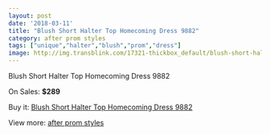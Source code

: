 ```yaml
---
layout: post
date: '2018-03-11'
title: "Blush Short Halter Top Homecoming Dress 9882"
category: after prom styles
tags: ["unique","halter","blush","prom","dress"]
image: http://img.transblink.com/17321-thickbox_default/blush-short-halter-top-homecoming-dress-9882.jpg
---
```

Blush Short Halter Top Homecoming Dress 9882

On Sales: **$289**
<a href="https://www.transblink.com/en/after-prom-styles/5457-blush-short-halter-top-homecoming-dress-9882.html"><amp-img layout="responsive" width="600" height="600" src="//img.transblink.com/17321-thickbox_default/blush-short-halter-top-homecoming-dress-9882.jpg" alt="Blush Short Halter Top Homecoming Dress 9882 0" /></a>
<a href="https://www.transblink.com/en/after-prom-styles/5457-blush-short-halter-top-homecoming-dress-9882.html"><amp-img layout="responsive" width="600" height="600" src="//img.transblink.com/17324-thickbox_default/blush-short-halter-top-homecoming-dress-9882.jpg" alt="Blush Short Halter Top Homecoming Dress 9882 1" /></a>
<a href="https://www.transblink.com/en/after-prom-styles/5457-blush-short-halter-top-homecoming-dress-9882.html"><amp-img layout="responsive" width="600" height="600" src="//img.transblink.com/17323-thickbox_default/blush-short-halter-top-homecoming-dress-9882.jpg" alt="Blush Short Halter Top Homecoming Dress 9882 2" /></a>
<a href="https://www.transblink.com/en/after-prom-styles/5457-blush-short-halter-top-homecoming-dress-9882.html"><amp-img layout="responsive" width="600" height="600" src="//img.transblink.com/17322-thickbox_default/blush-short-halter-top-homecoming-dress-9882.jpg" alt="Blush Short Halter Top Homecoming Dress 9882 3" /></a>

Buy it: [Blush Short Halter Top Homecoming Dress 9882](https://www.transblink.com/en/after-prom-styles/5457-blush-short-halter-top-homecoming-dress-9882.html "Blush Short Halter Top Homecoming Dress 9882")

View more: [after prom styles](https://www.transblink.com/en/55-after-prom-styles "after prom styles")